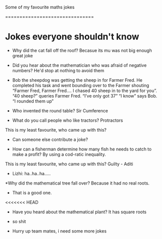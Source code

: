 Some of my favourite maths jokes 

===============================

# Jokes everyone shouldn't know

* Why did the cat fall off the roof? Becasue its mu was not big enough
great joke
* Did you hear about the mathematician who was afraid of negative numbers? He'd stop at nothing to avoid them

* Bob the sheepdog was getting the sheep in for Farmer Fred.
  He completed his task and went bounding over to the Farmer shouting “Farmer Fred, Farmer Fred…. I chased 40 sheep in to the yard for you”.
  “40 sheep?” queries Farmer Fred. “I’ve only got 37”
  “I know” says Bob. “I rounded them up”

* Who invented the round table? Sir Cumference

* What do you call people who like tractors? Protractors

This is my least favourite, who came up with this?

* Can someone else contribute a joke?

* How can a fisherman determine how many fish he needs to catch to make a profit?
  By using a cod-ratic inequality.

This is my least favourite, who came up with this? Guilty - Aditi 

- Lizhi: ha..ha..ha.....

*Why did the mathematical tree fall over? Because it had no real roots.

- That is a good one.

<<<<<<< HEAD
* Have you heard about the mathematical plant? It has square roots
- so shit


* Hurry up team mates, i need some more jokes


